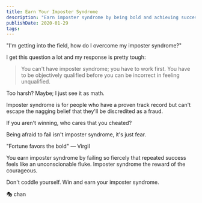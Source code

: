```yaml
---
title: Earn Your Imposter Syndrome
description: "Earn imposter syndrome by being bold and achieving success. Transform your fear into courage and let your achievements prove your worth."
publishDate: 2020-01-29
tags:
---
```


"I'm getting into the field, how do I overcome my imposter syndrome?"

I get this question a lot and my response is pretty tough:

> You can't have imposter syndrome; you have to work first.
> You have to be objectively qualified before you can be incorrect in feeling unqualified.

Too harsh?
Maybe; I just see it as math.

Imposter syndrome is for people who have a proven track record but can't escape the nagging belief that they'll be discredited as a fraud.

If you aren't winning, who cares that you cheated?

Being afraid to fail isn't imposter syndrome, it's just fear.

"Fortune favors the bold" — Virgil

You earn imposter syndrome by failing so fiercely that repeated success feels like an unconscionable fluke.
Imposter syndrome the reward of the courageous.

Don't coddle yourself.
Win and earn your imposter syndrome.

🎭 chan
